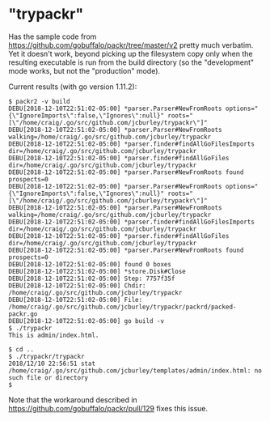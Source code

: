 # "trypackr"

Has the sample code from https://github.com/gobuffalo/packr/tree/master/v2 pretty much verbatim. Yet it doesn't work, beyond picking up the filesystem copy only when the resulting executable is run from the build directory (so the "development" mode works, but not the "production" mode).

Current results (with go version 1.11.2):

```
$ packr2 -v build
DEBU[2018-12-10T22:51:02-05:00] *parser.Parser#NewFromRoots options="{\"IgnoreImports\":false,\"Ignores\":null}" roots="[\"/home/craig/.go/src/github.com/jcburley/trypackr\"]"
DEBU[2018-12-10T22:51:02-05:00] *parser.Parser#NewFromRoots walking=/home/craig/.go/src/github.com/jcburley/trypackr
DEBU[2018-12-10T22:51:02-05:00] *parser.finder#findAllGoFilesImports dir=/home/craig/.go/src/github.com/jcburley/trypackr
DEBU[2018-12-10T22:51:02-05:00] *parser.finder#findAllGoFiles dir=/home/craig/.go/src/github.com/jcburley/trypackr
DEBU[2018-12-10T22:51:02-05:00] *parser.Parser#NewFromRoots found prospects=0
DEBU[2018-12-10T22:51:02-05:00] *parser.Parser#NewFromRoots options="{\"IgnoreImports\":false,\"Ignores\":null}" roots="[\"/home/craig/.go/src/github.com/jcburley/trypackr\"]"
DEBU[2018-12-10T22:51:02-05:00] *parser.Parser#NewFromRoots walking=/home/craig/.go/src/github.com/jcburley/trypackr
DEBU[2018-12-10T22:51:02-05:00] *parser.finder#findAllGoFilesImports dir=/home/craig/.go/src/github.com/jcburley/trypackr
DEBU[2018-12-10T22:51:02-05:00] *parser.finder#findAllGoFiles dir=/home/craig/.go/src/github.com/jcburley/trypackr
DEBU[2018-12-10T22:51:02-05:00] *parser.Parser#NewFromRoots found prospects=0
DEBU[2018-12-10T22:51:02-05:00] found 0 boxes
DEBU[2018-12-10T22:51:02-05:00] *store.Disk#Close
DEBU[2018-12-10T22:51:02-05:00] Step: 7757f35f
DEBU[2018-12-10T22:51:02-05:00] Chdir: /home/craig/.go/src/github.com/jcburley/trypackr
DEBU[2018-12-10T22:51:02-05:00] File: /home/craig/.go/src/github.com/jcburley/trypackr/packrd/packed-packr.go
DEBU[2018-12-10T22:51:02-05:00] go build -v
$ ./trypackr 
This is admin/index.html.

$ cd ..
$ ./trypackr/trypackr 
2018/12/10 22:56:51 stat /home/craig/.go/src/github.com/jcburley/templates/admin/index.html: no such file or directory
$
```

Note that the workaround described in https://github.com/gobuffalo/packr/pull/129 fixes this issue.
